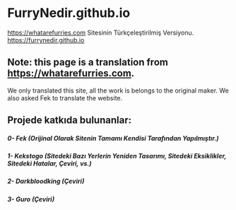 # FurryNedir.github.io
https://whatarefurries.com Sitesinin Türkçeleştirilmiş Versiyonu. https://furrynedir.github.io
## Note: this page is a translation from https://whatarefurries.com.
We only translated this site, all the work is belongs to the original maker. We also asked Fek to translate the website.
## Projede katkıda bulunanlar:
##### 0- Fek (Orijinal Olarak Sitenin Tamamı Kendisi Tarafından Yapılmıştır.)
##### 1- Kekstogo (Sitedeki Bazı Yerlerin Yeniden Tasarımı, Sitedeki Eksiklikler, Sitedeki Hatalar, Çeviri, vs.)
##### 2- Darkbloodking (Çeviri)
##### 3- Guro (Çeviri)


